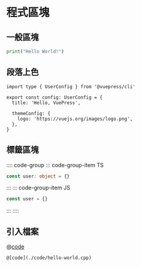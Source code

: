# 程式區塊

## 一般區塊

``` python
print("Hello World!")
```

## 段落上色

```ts{1,6-8}
import type { UserConfig } from '@vuepress/cli'

export const config: UserConfig = {
  title: 'Hello, VuePress',

  themeConfig: {
    logo: 'https://vuejs.org/images/logo.png',
  },
}
```

## 標籤區塊

:::: code-group
::: code-group-item TS

```ts
const user: object = {}
```

:::
::: code-group-item JS

```js
const user = {}
```

:::
::::

## 引入檔案

@[code](./code/hello-world.cpp)

```
@[code](./code/hello-world.cpp)
```